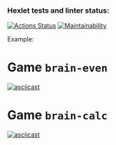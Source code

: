 ### Hexlet tests and linter status:
[![Actions Status](https://github.com/remortalite/python-project-49/actions/workflows/hexlet-check.yml/badge.svg)](https://github.com/remortalite/python-project-49/actions)
[![Maintainability](https://api.codeclimate.com/v1/badges/3dd1c4f30ced308b9329/maintainability)](https://codeclimate.com/github/remortalite/python-project-49/maintainability)

Example:

# Game `brain-even`

[![asciicast](https://asciinema.org/a/GEFf0CCSj8sMISAXFZ7PnYYjW.svg)](https://asciinema.org/a/GEFf0CCSj8sMISAXFZ7PnYYjW)

# Game `brain-calc`

[![asciicast](https://asciinema.org/a/YIy5voxvo3B9r8fYt98y2n4Te.svg)](https://asciinema.org/a/YIy5voxvo3B9r8fYt98y2n4Te)
